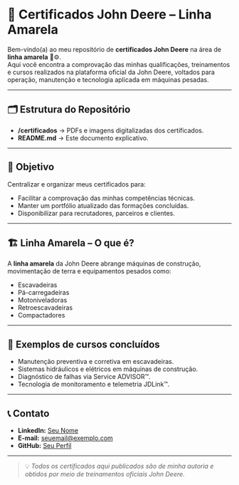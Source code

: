 # 📜 Certificados John Deere – Linha Amarela

Bem-vindo(a) ao meu repositório de **certificados John Deere** na área de **linha amarela** 🚜⚙️.  
Aqui você encontra a comprovação das minhas qualificações, treinamentos e cursos realizados na plataforma oficial da John Deere, voltados para operação, manutenção e tecnologia aplicada em máquinas pesadas.

---

## 🗂 Estrutura do Repositório
- **/certificados** → PDFs e imagens digitalizadas dos certificados.
- **README.md** → Este documento explicativo.

---

## 🎯 Objetivo
Centralizar e organizar meus certificados para:
- Facilitar a comprovação das minhas competências técnicas.
- Manter um portfólio atualizado das formações concluídas.
- Disponibilizar para recrutadores, parceiros e clientes.

---

## 🏗 Linha Amarela – O que é?
A **linha amarela** da John Deere abrange máquinas de construção, movimentação de terra e equipamentos pesados como:
- Escavadeiras
- Pá-carregadeiras
- Motoniveladoras
- Retroescavadeiras
- Compactadores

---

## 📌 Exemplos de cursos concluídos
- Manutenção preventiva e corretiva em escavadeiras.
- Sistemas hidráulicos e elétricos em máquinas de construção.
- Diagnóstico de falhas via Service ADVISOR™.
- Tecnologia de monitoramento e telemetria JDLink™.

---

## 📞 Contato
- **LinkedIn:** [Seu Nome](https://linkedin.com/in/seu-perfil)
- **E-mail:** seuemail@exemplo.com
- **GitHub:** [Seu Perfil](https://github.com/seuusuario)

---

> 💡 *Todos os certificados aqui publicados são de minha autoria e obtidos por meio de treinamentos oficiais John Deere.*

